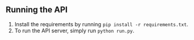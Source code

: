 ## Running the API
1. Install the requirements by running `pip install -r requirements.txt`.
1. To run the API server, simply run `python run.py`.